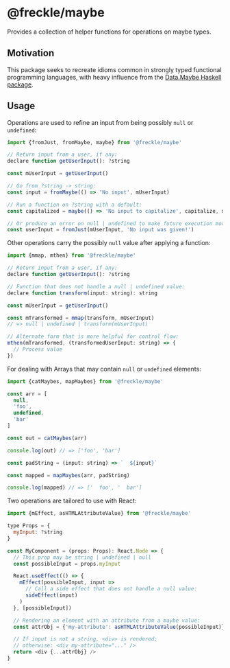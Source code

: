 # @freckle/maybe

Provides a collection of helper functions for operations on maybe types.

## Motivation

This package seeks to recreate idioms common in strongly typed functional programming languages, with heavy influence from the [Data.Maybe Haskell package][Data.Maybe].

## Usage

Operations are used to refine an input from being possibly `null` or `undefined`:

```js
import {fromJust, fromMaybe, maybe} from '@freckle/maybe'

// Return input from a user, if any:
declare function getUserInput(): ?string

const mUserInput = getUserInput()

// Go from ?string -> string:
const input = fromMaybe(() => 'No input', mUserInput)

// Run a function on ?string with a default:
const capitalized = maybe(() => 'No input to capitalize', capitalize, mUserInput)

// Or produce an error on null | undefined to make future execution more predictable:
const userInput = fromJust(mUserInput, 'No input was given!')
```

Other operations carry the possibly `null` value after applying a function:

```js
import {mmap, mthen} from '@freckle/maybe'

// Return input from a user, if any:
declare function getUserInput(): ?string

// Function that does not handle a null | undefined value:
declare function transform(input: string): string

const mUserInput = getUserInput()

const mTransformed = mmap(transform, mUserInput)
// => null | undefined | transform(mUserInput)

// Alternate form that is more helpful for control flow:
mthen(mTransformed, (transformedUserInput: string) => {
  // Process value
})
```

For dealing with Arrays that may contain `null` or `undefined` elements:

```js
import {catMaybes, mapMaybes} from '@freckle/maybe'

const arr = [
  null,
  'foo',
  undefined,
  'bar'
]

const out = catMaybes(arr)

console.log(out) // => ['foo', 'bar']

const padString = (input: string) => `  ${input}`

const mapped = mapMaybes(arr, padString)

console.log(mapped) // => ['  foo', '  bar']
```

Two operations are tailored to use with React:

```js
import {mEffect, asHTMLAttributeValue} from '@freckle/maybe'

type Props = {
  myInput: ?string
}

const MyComponent = (props: Props): React.Node => {
  // This prop may be string | undefined | null
  const possibleInput = props.myInput

  React.useEffect(() => {
    mEffect(possibleInput, input =>
      // Call a side effect that does not handle a null value:
      sideEffect(input)
    )
  }, [possibleInput])

  // Rendering an element with an attribute from a maybe value:
  const attrObj = {'my-attribute': asHTMLAttributeValue(possibleInput)}

  // If input is not a string, <div> is rendered;
  // otherwise: <div my-attribute="..." />
  return <div {...attrObj} />
}
```


[Data.Maybe]: https://hackage.haskell.org/package/base-4.16.0.0/docs/Data-Maybe.html
